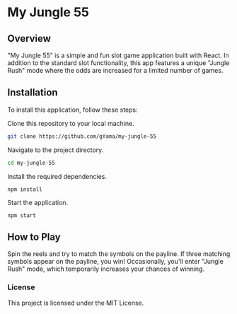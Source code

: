 # My Jungle 55
## Overview
"My Jungle 55" is a simple and fun slot game application built with React. In addition to the standard slot functionality, this app features a unique "Jungle Rush" mode where the odds are increased for a limited number of games.

## Installation
To install this application, follow these steps:

Clone this repository to your local machine.
```bash
git clone https://github.com/gYama/my-jungle-55
```
Navigate to the project directory.
```bash
cd my-jungle-55
```
Install the required dependencies.
```
npm install
```
Start the application.
```
npm start
```

## How to Play
Spin the reels and try to match the symbols on the payline.
If three matching symbols appear on the payline, you win!
Occasionally, you'll enter "Jungle Rush" mode, which temporarily increases your chances of winning.

### License
This project is licensed under the MIT License.